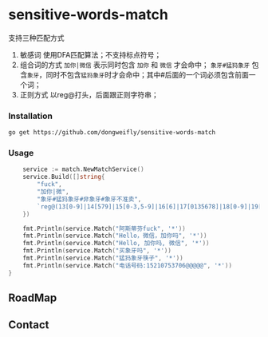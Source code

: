 # sensitive-words-match

支持三种匹配方式
1. 敏感词
   使用DFA匹配算法；不支持标点符号；
3. 组合词的方式
   `加你|微信` 表示同时包含 `加你` 和 `微信` 才会命中；
   `象牙#猛犸象牙` 包含`象牙`，同时不包含`猛犸象牙`时才会命中；其中#后面的一个词必须包含前面一个词；
5. 正则方式
   以reg@打头，后面跟正则字符串；
### Installation

```sh 
go get https://github.com/dongweifly/sensitive-words-match
```

### Usage

```go
	service := match.NewMatchService()
	service.Build([]string{
		"fuck",
		"加你|微",
		"象牙#猛犸象牙#非象牙#象牙不准卖",
		`reg@(13[0-9]|14[579]|15[0-3,5-9]|16[6]|17[0135678]|18[0-9]|19[89])\d{8}`,
	})

	fmt.Println(service.Match("阿斯蒂芬fuck", '*'))
	fmt.Println(service.Match("Hello，微信，加你吗", '*'))
	fmt.Println(service.Match("Hello, 加你吗, 微信", '*'))
	fmt.Println(service.Match("买象牙吗", '*'))
	fmt.Println(service.Match("猛犸象牙筷子", '*'))
	fmt.Println(service.Match("电话号码:15210753706@@@@@", '*'))
}
```

## RoadMap


## Contact
